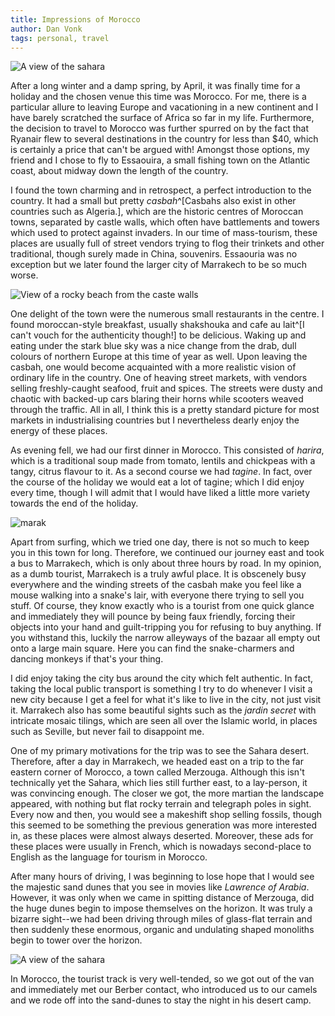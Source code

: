 ```yaml
---
title: Impressions of Morocco
author: Dan Vonk
tags: personal, travel
---
```


![A view of the sahara](/images/20310025.JPG "The dunes of the pre-sahara,
located in Merzouga, in the eastern extremities of the country, meld into the surf of the
Atlantic beach of Essaouira. Double exposure on Kodak Gold film.")

After a long winter and a damp spring, by April, it was finally time for a
holiday and the chosen venue this time was Morocco. For me, there is a particular
allure to leaving Europe and vacationing in a new continent and I have barely
scratched the surface of Africa so far in my life. Furthermore, the decision to travel to
Morocco was further spurred on by the fact that Ryanair flew to several
destinations in the country for less than $40, which is certainly a price that
can't be argued with! Amongst those options, my friend and I chose to fly to
Essaouira, a small fishing town on the Atlantic coast, about midway down the
length of the country.


<!--more-->

I found the town charming and in retrospect, a perfect introduction to the
country. It had a small but pretty _casbah_^[Casbahs also exist in other
countries such as Algeria.],  which are the historic centres of Moroccan towns,
separated by castle walls, which often have battlements and towers which used to protect
against invaders. In our time of mass-tourism, these places are usually full of
street vendors trying to flog their trinkets and other traditional, though
surely made in China, souvenirs. Essaouria was no exception but we later found
the larger city of Marrakech to be so much worse.

![View of a rocky beach from the caste walls](/images/DSCF7566.JPG "The casbah
of Essaouira extends right out to the rocky beach. The harbour is behind us and
the seagulls are awaiting the return of the fishing boats.")

One delight of the town were the numerous small restaurants in the centre. I
found moroccan-style breakfast, usually shakshouka and cafe au lait^[I can't
vouch for the authenticity though!] to be delicious. Waking up and eating under
the stark blue sky was a nice change from the drab, dull colours of northern
Europe at this time of year as well. Upon leaving the casbah, one would become
acquainted with a more realistic vision of ordinary life in the country. One of
heaving street markets, with vendors selling freshly-caught seafood, fruit and
spices. The streets were dusty and chaotic with backed-up cars blaring their horns while
scooters weaved through the traffic. All in all, I think this is a pretty
standard picture for most markets in industrialising countries but I
nevertheless dearly enjoy the energy of these places.

As evening fell, we had our first dinner in Morocco. This consisted of _harira_,
which is a traditional soup made from
tomato, lentils and chickpeas with a tangy, citrus flavour to it. As a second
course we had _tagine_. In fact, over the course of the holiday we would eat a lot
of tagine; which I did enjoy every time, though I will admit that I would have
liked a little more variety towards the end of the holiday.

![marak](/images/DSCF7590.JPG "A view of the roof-tops of Marrakech with the
Atlas mountains faintly visible in the background. Down below the streets are
narrow, labyrinthine and stink but are nevertheless welcome respite from the hot sun.")

Apart from surfing, which we tried one day, there is not so much to keep you in this
town for long. Therefore, we continued our journey east and took a bus to Marrakech,
which is only about three hours by road. In my opinion, as a dumb tourist,
Marrakech is a truly awful place. It is obscenely busy everywhere and the
winding streets of the casbah make you feel like a mouse walking into a snake's
lair, with everyone there trying to sell you stuff. Of course, they know exactly
who is a tourist from one quick glance and immediately they will pounce by being
faux friendly, forcing their objects into your hand and guilt-tripping you for
refusing to buy anything. If you withstand this, luckily the narrow alleyways of
the bazaar all empty out onto a large main square. Here you can find the
snake-charmers and dancing monkeys if that's your thing.

I did enjoy taking the city bus around the city which felt authentic. In fact,
taking the local public transport is something I try to do whenever I visit a
new city because I get a feel for what it's like to live in the city, not just
visit it. Marrakech also has some beautiful sights such as the _jardin secret_
with intricate mosaic tilings, which are seen all over the Islamic world, in
places such as Seville, but never fail to disappoint me.

One of my primary motivations for the trip was to see the Sahara desert.
Therefore, after a day in Marrakech, we headed east on a trip to the far eastern
corner of Morocco, a town called Merzouga. Although this isn't technically yet
the Sahara, which lies still further east, to a lay-person, it was convincing
enough. The closer we got, the more martian the landscape appeared, with nothing
but flat rocky terrain and telegraph poles in sight. Every now and then, you
would see a makeshift shop selling fossils, though this seemed to be something
the previous generation was more interested in, as these places were almost always
deserted. Moreover, these ads for these places were usually in French, which is
nowadays second-place to English as the language for tourism in Morocco.

After many hours of driving, I was beginning to lose hope that I would see the
majestic sand dunes that you see in movies like _Lawrence of Arabia_. However,
it was only when we came in spitting distance of Merzouga, did the huge dunes
begin to impose themselves on the horizon. It was truly a bizarre sight--we had
been driving through miles of glass-flat terrain and then suddenly these
enormous, organic and undulating shaped monoliths begin to tower over the horizon.

![A view of the sahara](/images/DSCF7664.JPG "The dunes of the pre-sahara in
Merzouga. Past here it's just sand-sea and rocky plateau for over a thousand kilometres.")

In Morocco, the tourist track is very well-tended, so we got out of the van and immediately
met our Berber contact, who introduced us to our camels and we rode off into the
sand-dunes to stay the night in his desert camp.
